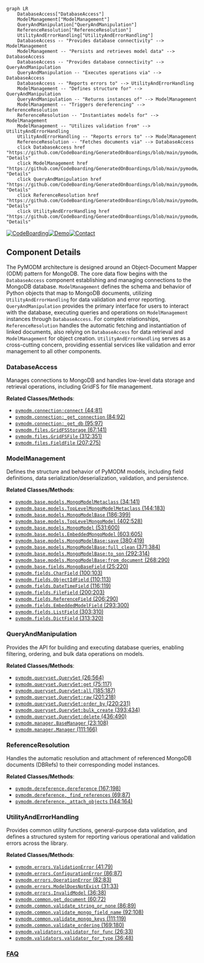 ```mermaid
graph LR
    DatabaseAccess["DatabaseAccess"]
    ModelManagement["ModelManagement"]
    QueryAndManipulation["QueryAndManipulation"]
    ReferenceResolution["ReferenceResolution"]
    UtilityAndErrorHandling["UtilityAndErrorHandling"]
    DatabaseAccess -- "Provides database connectivity" --> ModelManagement
    ModelManagement -- "Persists and retrieves model data" --> DatabaseAccess
    DatabaseAccess -- "Provides database connectivity" --> QueryAndManipulation
    QueryAndManipulation -- "Executes operations via" --> DatabaseAccess
    DatabaseAccess -- "Reports errors to" --> UtilityAndErrorHandling
    ModelManagement -- "Defines structure for" --> QueryAndManipulation
    QueryAndManipulation -- "Returns instances of" --> ModelManagement
    ModelManagement -- "Triggers dereferencing" --> ReferenceResolution
    ReferenceResolution -- "Instantiates models for" --> ModelManagement
    ModelManagement -- "Utilizes validation from" --> UtilityAndErrorHandling
    UtilityAndErrorHandling -- "Reports errors to" --> ModelManagement
    ReferenceResolution -- "Fetches documents via" --> DatabaseAccess
    click DatabaseAccess href "https://github.com/CodeBoarding/GeneratedOnBoardings/blob/main/pymodm/DatabaseAccess.md" "Details"
    click ModelManagement href "https://github.com/CodeBoarding/GeneratedOnBoardings/blob/main/pymodm/ModelManagement.md" "Details"
    click QueryAndManipulation href "https://github.com/CodeBoarding/GeneratedOnBoardings/blob/main/pymodm/QueryAndManipulation.md" "Details"
    click ReferenceResolution href "https://github.com/CodeBoarding/GeneratedOnBoardings/blob/main/pymodm/ReferenceResolution.md" "Details"
    click UtilityAndErrorHandling href "https://github.com/CodeBoarding/GeneratedOnBoardings/blob/main/pymodm/UtilityAndErrorHandling.md" "Details"
```
[![CodeBoarding](https://img.shields.io/badge/Generated%20by-CodeBoarding-9cf?style=flat-square)](https://github.com/CodeBoarding/GeneratedOnBoardings)[![Demo](https://img.shields.io/badge/Try%20our-Demo-blue?style=flat-square)](https://www.codeboarding.org/demo)[![Contact](https://img.shields.io/badge/Contact%20us%20-%20contact@codeboarding.org-lightgrey?style=flat-square)](mailto:contact@codeboarding.org)

## Component Details

The PyMODM architecture is designed around an Object-Document Mapper (ODM) pattern for MongoDB. The core data flow begins with the `DatabaseAccess` component establishing and managing connections to the MongoDB database. `ModelManagement` defines the schema and behavior of Python objects that map to MongoDB documents, utilizing `UtilityAndErrorHandling` for data validation and error reporting. `QueryAndManipulation` provides the primary interface for users to interact with the database, executing queries and operations on `ModelManagement` instances through `DatabaseAccess`. For complex relationships, `ReferenceResolution` handles the automatic fetching and instantiation of linked documents, also relying on `DatabaseAccess` for data retrieval and `ModelManagement` for object creation. `UtilityAndErrorHandling` serves as a cross-cutting concern, providing essential services like validation and error management to all other components.

### DatabaseAccess
Manages connections to MongoDB and handles low-level data storage and retrieval operations, including GridFS for file management.


**Related Classes/Methods**:

- <a href="https://github.com/mongodb/pymodm/blob/master/pymodm/connection.py#L44-L81" target="_blank" rel="noopener noreferrer">`pymodm.connection:connect` (44:81)</a>
- <a href="https://github.com/mongodb/pymodm/blob/master/pymodm/connection.py#L84-L92" target="_blank" rel="noopener noreferrer">`pymodm.connection:_get_connection` (84:92)</a>
- <a href="https://github.com/mongodb/pymodm/blob/master/pymodm/connection.py#L95-L97" target="_blank" rel="noopener noreferrer">`pymodm.connection:_get_db` (95:97)</a>
- <a href="https://github.com/mongodb/pymodm/blob/master/pymodm/files.py#L67-L141" target="_blank" rel="noopener noreferrer">`pymodm.files.GridFSStorage` (67:141)</a>
- <a href="https://github.com/mongodb/pymodm/blob/master/pymodm/files.py#L312-L351" target="_blank" rel="noopener noreferrer">`pymodm.files.GridFSFile` (312:351)</a>
- <a href="https://github.com/mongodb/pymodm/blob/master/pymodm/files.py#L207-L275" target="_blank" rel="noopener noreferrer">`pymodm.files.FieldFile` (207:275)</a>


### ModelManagement
Defines the structure and behavior of PyMODM models, including field definitions, data serialization/deserialization, validation, and persistence.


**Related Classes/Methods**:

- <a href="https://github.com/mongodb/pymodm/blob/master/pymodm/base/models.py#L34-L141" target="_blank" rel="noopener noreferrer">`pymodm.base.models.MongoModelMetaclass` (34:141)</a>
- <a href="https://github.com/mongodb/pymodm/blob/master/pymodm/base/models.py#L144-L183" target="_blank" rel="noopener noreferrer">`pymodm.base.models.TopLevelMongoModelMetaclass` (144:183)</a>
- <a href="https://github.com/mongodb/pymodm/blob/master/pymodm/base/models.py#L186-L399" target="_blank" rel="noopener noreferrer">`pymodm.base.models.MongoModelBase` (186:399)</a>
- <a href="https://github.com/mongodb/pymodm/blob/master/pymodm/base/models.py#L402-L528" target="_blank" rel="noopener noreferrer">`pymodm.base.models.TopLevelMongoModel` (402:528)</a>
- <a href="https://github.com/mongodb/pymodm/blob/master/pymodm/base/models.py#L531-L600" target="_blank" rel="noopener noreferrer">`pymodm.base.models.MongoModel` (531:600)</a>
- <a href="https://github.com/mongodb/pymodm/blob/master/pymodm/base/models.py#L603-L605" target="_blank" rel="noopener noreferrer">`pymodm.base.models.EmbeddedMongoModel` (603:605)</a>
- <a href="https://github.com/mongodb/pymodm/blob/master/pymodm/base/models.py#L380-L419" target="_blank" rel="noopener noreferrer">`pymodm.base.models.MongoModelBase:save` (380:419)</a>
- <a href="https://github.com/mongodb/pymodm/blob/master/pymodm/base/models.py#L371-L384" target="_blank" rel="noopener noreferrer">`pymodm.base.models.MongoModelBase:full_clean` (371:384)</a>
- <a href="https://github.com/mongodb/pymodm/blob/master/pymodm/base/models.py#L292-L314" target="_blank" rel="noopener noreferrer">`pymodm.base.models.MongoModelBase:to_son` (292:314)</a>
- <a href="https://github.com/mongodb/pymodm/blob/master/pymodm/base/models.py#L268-L290" target="_blank" rel="noopener noreferrer">`pymodm.base.models.MongoModelBase:from_document` (268:290)</a>
- <a href="https://github.com/mongodb/pymodm/blob/master/pymodm/base/fields.py#L25-L220" target="_blank" rel="noopener noreferrer">`pymodm.base.fields.MongoBaseField` (25:220)</a>
- <a href="https://github.com/mongodb/pymodm/blob/master/pymodm/fields.py#L100-L103" target="_blank" rel="noopener noreferrer">`pymodm.fields.CharField` (100:103)</a>
- <a href="https://github.com/mongodb/pymodm/blob/master/pymodm/fields.py#L110-L113" target="_blank" rel="noopener noreferrer">`pymodm.fields.ObjectIdField` (110:113)</a>
- <a href="https://github.com/mongodb/pymodm/blob/master/pymodm/fields.py#L116-L119" target="_blank" rel="noopener noreferrer">`pymodm.fields.DateTimeField` (116:119)</a>
- <a href="https://github.com/mongodb/pymodm/blob/master/pymodm/fields.py#L200-L203" target="_blank" rel="noopener noreferrer">`pymodm.fields.FileField` (200:203)</a>
- <a href="https://github.com/mongodb/pymodm/blob/master/pymodm/fields.py#L206-L290" target="_blank" rel="noopener noreferrer">`pymodm.fields.ReferenceField` (206:290)</a>
- <a href="https://github.com/mongodb/pymodm/blob/master/pymodm/fields.py#L293-L300" target="_blank" rel="noopener noreferrer">`pymodm.fields.EmbeddedModelField` (293:300)</a>
- <a href="https://github.com/mongodb/pymodm/blob/master/pymodm/fields.py#L303-L310" target="_blank" rel="noopener noreferrer">`pymodm.fields.ListField` (303:310)</a>
- <a href="https://github.com/mongodb/pymodm/blob/master/pymodm/fields.py#L313-L320" target="_blank" rel="noopener noreferrer">`pymodm.fields.DictField` (313:320)</a>


### QueryAndManipulation
Provides the API for building and executing database queries, enabling filtering, ordering, and bulk data operations on models.


**Related Classes/Methods**:

- <a href="https://github.com/mongodb/pymodm/blob/master/pymodm/queryset.py#L26-L564" target="_blank" rel="noopener noreferrer">`pymodm.queryset.QuerySet` (26:564)</a>
- <a href="https://github.com/mongodb/pymodm/blob/master/pymodm/queryset.py#L75-L117" target="_blank" rel="noopener noreferrer">`pymodm.queryset.QuerySet:get` (75:117)</a>
- <a href="https://github.com/mongodb/pymodm/blob/master/pymodm/queryset.py#L185-L187" target="_blank" rel="noopener noreferrer">`pymodm.queryset.QuerySet:all` (185:187)</a>
- <a href="https://github.com/mongodb/pymodm/blob/master/pymodm/queryset.py#L201-L218" target="_blank" rel="noopener noreferrer">`pymodm.queryset.QuerySet:raw` (201:218)</a>
- <a href="https://github.com/mongodb/pymodm/blob/master/pymodm/queryset.py#L220-L231" target="_blank" rel="noopener noreferrer">`pymodm.queryset.QuerySet:order_by` (220:231)</a>
- <a href="https://github.com/mongodb/pymodm/blob/master/pymodm/queryset.py#L393-L434" target="_blank" rel="noopener noreferrer">`pymodm.queryset.QuerySet:bulk_create` (393:434)</a>
- <a href="https://github.com/mongodb/pymodm/blob/master/pymodm/queryset.py#L436-L490" target="_blank" rel="noopener noreferrer">`pymodm.queryset.QuerySet:delete` (436:490)</a>
- <a href="https://github.com/mongodb/pymodm/blob/master/pymodm/manager.py#L23-L108" target="_blank" rel="noopener noreferrer">`pymodm.manager.BaseManager` (23:108)</a>
- <a href="https://github.com/mongodb/pymodm/blob/master/pymodm/manager.py#L111-L166" target="_blank" rel="noopener noreferrer">`pymodm.manager.Manager` (111:166)</a>


### ReferenceResolution
Handles the automatic resolution and attachment of referenced MongoDB documents (DBRefs) to their corresponding model instances.


**Related Classes/Methods**:

- <a href="https://github.com/mongodb/pymodm/blob/master/pymodm/dereference.py#L167-L198" target="_blank" rel="noopener noreferrer">`pymodm.dereference.dereference` (167:198)</a>
- <a href="https://github.com/mongodb/pymodm/blob/master/pymodm/dereference.py#L69-L87" target="_blank" rel="noopener noreferrer">`pymodm.dereference._find_references` (69:87)</a>
- <a href="https://github.com/mongodb/pymodm/blob/master/pymodm/dereference.py#L144-L164" target="_blank" rel="noopener noreferrer">`pymodm.dereference._attach_objects` (144:164)</a>


### UtilityAndErrorHandling
Provides common utility functions, general-purpose data validation, and defines a structured system for reporting various operational and validation errors across the library.


**Related Classes/Methods**:

- <a href="https://github.com/mongodb/pymodm/blob/master/pymodm/errors.py#L41-L79" target="_blank" rel="noopener noreferrer">`pymodm.errors.ValidationError` (41:79)</a>
- <a href="https://github.com/mongodb/pymodm/blob/master/pymodm/errors.py#L86-L87" target="_blank" rel="noopener noreferrer">`pymodm.errors.ConfigurationError` (86:87)</a>
- <a href="https://github.com/mongodb/pymodm/blob/master/pymodm/errors.py#L82-L83" target="_blank" rel="noopener noreferrer">`pymodm.errors.OperationError` (82:83)</a>
- <a href="https://github.com/mongodb/pymodm/blob/master/pymodm/errors.py#L31-L33" target="_blank" rel="noopener noreferrer">`pymodm.errors.ModelDoesNotExist` (31:33)</a>
- <a href="https://github.com/mongodb/pymodm/blob/master/pymodm/errors.py#L36-L38" target="_blank" rel="noopener noreferrer">`pymodm.errors.InvalidModel` (36:38)</a>
- <a href="https://github.com/mongodb/pymodm/blob/master/pymodm/common.py#L60-L72" target="_blank" rel="noopener noreferrer">`pymodm.common.get_document` (60:72)</a>
- <a href="https://github.com/mongodb/pymodm/blob/master/pymodm/common.py#L86-L89" target="_blank" rel="noopener noreferrer">`pymodm.common.validate_string_or_none` (86:89)</a>
- <a href="https://github.com/mongodb/pymodm/blob/master/pymodm/common.py#L92-L108" target="_blank" rel="noopener noreferrer">`pymodm.common.validate_mongo_field_name` (92:108)</a>
- <a href="https://github.com/mongodb/pymodm/blob/master/pymodm/common.py#L111-L119" target="_blank" rel="noopener noreferrer">`pymodm.common.validate_mongo_keys` (111:119)</a>
- <a href="https://github.com/mongodb/pymodm/blob/master/pymodm/common.py#L169-L180" target="_blank" rel="noopener noreferrer">`pymodm.common.validate_ordering` (169:180)</a>
- <a href="https://github.com/mongodb/pymodm/blob/master/pymodm/validators.py#L26-L33" target="_blank" rel="noopener noreferrer">`pymodm.validators.validator_for_func` (26:33)</a>
- <a href="https://github.com/mongodb/pymodm/blob/master/pymodm/validators.py#L36-L48" target="_blank" rel="noopener noreferrer">`pymodm.validators.validator_for_type` (36:48)</a>




### [FAQ](https://github.com/CodeBoarding/GeneratedOnBoardings/tree/main?tab=readme-ov-file#faq)